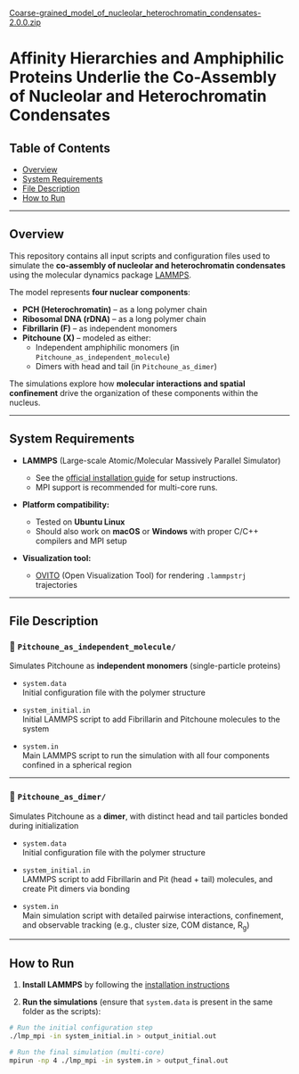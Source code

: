 [Coarse-grained_model_of_nucleolar_heterochromatin_condensates-2.0.0.zip](https://github.com/user-attachments/files/20303025/Coarse-grained_model_of_nucleolar_heterochromatin_condensates-2.0.0.zip)

# Affinity Hierarchies and Amphiphilic Proteins Underlie the Co-Assembly of Nucleolar and Heterochromatin Condensates

## Table of Contents  
- [Overview](#overview)  
- [System Requirements](#system-requirements)  
- [File Description](#file-description)  
- [How to Run](#how-to-run)  

---

## Overview

This repository contains all input scripts and configuration files used to simulate the **co-assembly of nucleolar and heterochromatin condensates** using the molecular dynamics package [LAMMPS](https://www.lammps.org/).

The model represents **four nuclear components**:
- **PCH (Heterochromatin)** – as a long polymer chain
- **Ribosomal DNA (rDNA)** – as a long polymer chain
- **Fibrillarin (F)** – as independent monomers
- **Pitchoune (X)** – modeled as either:
  - Independent amphiphilic monomers (in `Pitchoune_as_independent_molecule`)
  - Dimers with head and tail (in `Pitchoune_as_dimer`)

The simulations explore how **molecular interactions and spatial confinement** drive the organization of these components within the nucleus.

---

## System Requirements

- **LAMMPS** (Large-scale Atomic/Molecular Massively Parallel Simulator)  
  - See the [official installation guide](https://docs.lammps.org/Install.html) for setup instructions.
  - MPI support is recommended for multi-core runs.

- **Platform compatibility:**  
  - Tested on **Ubuntu Linux**  
  - Should also work on **macOS** or **Windows** with proper C/C++ compilers and MPI setup

- **Visualization tool:**  
  - [OVITO](https://www.ovito.org/) (Open Visualization Tool) for rendering `.lammpstrj` trajectories

---

## File Description

### 📁 `Pitchoune_as_independent_molecule/`
Simulates Pitchoune as **independent monomers** (single-particle proteins)

- `system.data`  
  Initial configuration file with the polymer structure

- `system_initial.in`  
  Initial LAMMPS script to add Fibrillarin and Pitchoune molecules to the system

- `system.in`  
  Main LAMMPS script to run the simulation with all four components confined in a spherical region

---

### 📁 `Pitchoune_as_dimer/`
Simulates Pitchoune as a **dimer**, with distinct head and tail particles bonded during initialization

- `system.data`  
  Initial configuration file with the polymer structure

- `system_initial.in`  
  LAMMPS script to add Fibrillarin and Pit (head + tail) molecules, and create Pit dimers via bonding

- `system.in`  
  Main simulation script with detailed pairwise interactions, confinement, and observable tracking (e.g., cluster size, COM distance, R<sub>g</sub>)

---

## How to Run

1. **Install LAMMPS** by following the [installation instructions](https://docs.lammps.org/Install.html)

2. **Run the simulations** (ensure that `system.data` is present in the same folder as the scripts):

```bash
# Run the initial configuration step
./lmp_mpi -in system_initial.in > output_initial.out

# Run the final simulation (multi-core)
mpirun -np 4 ./lmp_mpi -in system.in > output_final.out
